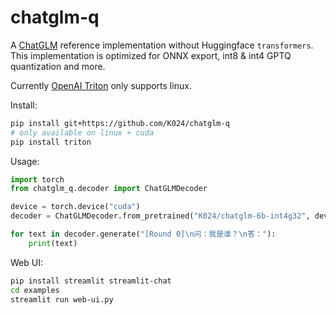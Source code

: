 
# chatglm-q

A [ChatGLM](https://huggingface.co/THUDM/chatglm-6b) reference implementation without Huggingface `transformers`. This implementation is optimized for ONNX export, int8 & int4 GPTQ quantization and more.

Currently [OpenAI Triton](https://github.com/openai/triton) only supports linux.

Install:
```bash
pip install git+https://github.com/K024/chatglm-q
# only available on linux + cuda
pip install triton
```

Usage:
```py
import torch
from chatglm_q.decoder import ChatGLMDecoder

device = torch.device("cuda")
decoder = ChatGLMDecoder.from_pretrained("K024/chatglm-6b-int4g32", device=device)

for text in decoder.generate("[Round 0]\n问：我是谁？\n答："):
    print(text)
```

Web UI:
```bash
pip install streamlit streamlit-chat
cd examples
streamlit run web-ui.py
```
